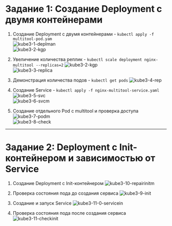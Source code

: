 
# Задание 1: Создание Deployment с двумя контейнерами  
1. Создание Deployment с двумя контейнерами - `kubectl apply -f multitool-pod.yam`  
![kube3-1-deplman](https://github.com/user-attachments/assets/68f55f2d-c40b-446f-aae4-e2b21c53c86f)  
![kube3-2-kgp](https://github.com/user-attachments/assets/5465fe38-1bd7-4504-92b9-dde175ee8fce)  

2. Увеличение количества реплик - `kubectl scale deployment nginx-multitool --replicas=2`  ![kube3-2-kgp](https://github.com/user-attachments/assets/6e5249fc-e61c-4c16-98e5-9e8c0a308469)  
![kube3-3-replica](https://github.com/user-attachments/assets/e92f30ab-bfbe-4330-8bbc-1e22e0b30f9a)  

3. Демонстрация количества подов - `kubectl get pods`  ![kube3-4-rep](https://github.com/user-attachments/assets/13e441dd-d1c1-4dc8-a20f-bb5274f1fd63)  

4. Создание Service - `kubectl apply -f nginx-multitool-service.yaml`  ![kube3-5-svc](https://github.com/user-attachments/assets/84767042-7f63-4ca9-af98-0cfdddceb8b8)  
![kube3-6-svcm](https://github.com/user-attachments/assets/2b25743d-576d-4fd9-9c24-f6532dba998c)  

5. Создание отдельного Pod с multitool и проверка доступа   ![kube3-7-podm](https://github.com/user-attachments/assets/7390b905-c631-4250-a04c-b02cc9ecb960)  
![kube3-8-check](https://github.com/user-attachments/assets/f4d47421-b572-41a4-8f0e-43caa5df9280)  


---
# Задание 2: Deployment с Init-контейнером и зависимостью от Service  
1. Создание Deployment с Init-контейнером   ![kube3-10-repairinitm](https://github.com/user-attachments/assets/fec25359-eaa4-4a0a-8a94-3ba46ada9eb2)

2. Проверка состояния пода до создания сервиса  ![kube3-9-init](https://github.com/user-attachments/assets/de9b3438-d2f1-4d1f-bf6c-b24c1ff46b99)  

3. Создание и запуск Service  ![kube3-11-0-servicein](https://github.com/user-attachments/assets/1e027e73-2ba5-45e3-b5a1-9dbc694d02c6)  


4. Проверка состояния пода после создания сервиса ![kube3-11-checkinit](https://github.com/user-attachments/assets/6ec42eb3-825a-4f71-b438-409a32a300b9)  
